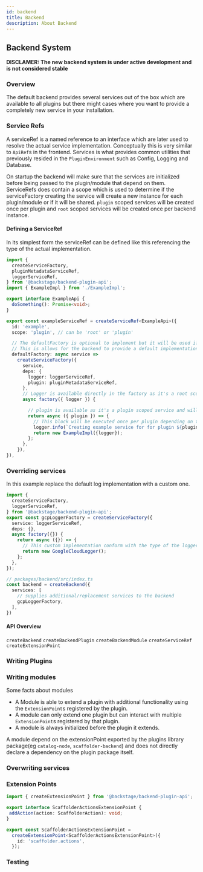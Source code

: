 ```yaml
---
id: backend
title: Backend
description: About Backend
---
```


## Backend System

**DISCLAMER: The new backend system is under active development and is not considered stable** 

### Overview

The default backend provides several services out of the box which are available to all plugins but there might cases where you want to provide a completely new service in your installation.

### Service Refs

A serviceRef is a named reference to an interface which are later used to resolve the actual service implementation. Conceptually this is very similar to `ApiRef`s in the frontend.
Services is what provides common utilities that previously resided in the `PluginEnvironment` such as Config, Logging and Database.

On startup the backend will make sure that the services are initialized before being passed to the plugin/module that depend on them.
ServiceRefs does contain a scope which is used to determine if the serviceFactory creating the service will create a new instance for each plugin/module or if it will be shared. `plugin` scoped services will be created once per plugin and `root` scoped services will be created once per backend instance.

#### Defining a ServiceRef

In its simplest form the serviceRef can be defined like this referencing the type of the actual implementation.

```ts
import {
  createServiceFactory,
  pluginMetadataServiceRef,
  loggerServiceRef,
} from '@backstage/backend-plugin-api';
import { ExampleImpl } from './ExampleImpl';

export interface ExampleApi {
  doSomething(): Promise<void>;
}

export const exampleServiceRef = createServiceRef<ExampleApi>({
  id: 'example',
  scope: 'plugin', // can be 'root' or 'plugin'

  // The defaultFactory is optional to implement but it will be used if no other factory is provided to the backend.
  // This is allows for the backend to provide a default implementation of the service without having to wire it beforehand.
  defaultFactory: async service =>
    createServiceFactory({
      service,
      deps: {
        logger: loggerServiceRef,
        plugin: pluginMetadataServiceRef,
      },
      // Logger is available directly in the factory as it's a root scoped service and will be created once per backend instance.
      async factory({ logger }) {

        // plugin is available as it's a plugin scoped service and will be created once per plugin.
        return async ({ plugin }) => {
          // This block will be executed once per plugin depending on this serviceRef
          logger.info(`Creating example service for for plugin ${plugin.id}`);
          return new ExampleImpl({logger});
        };
      },
    }),
}),
```

### Overriding services

In this example replace the default log implementation with a custom one.

```ts
import {
  createServiceFactory,
  loggerServiceRef,
} from '@backstage/backend-plugin-api';
export const gcpLoggerFactory = createServiceFactory({
  service: loggerServiceRef,
  deps: {},
  async factory({}) {
    return async ({}) => {
      // This custom implementation conform with the type of the loggerServiceRef
      return new GoogleCloudLogger();
    };
  },
});

// packages/backend/src/index.ts
const backend = createBackend({
  services: [
    // supplies additional/replacement services to the backend
    gcpLoggerFactory,
  ],
})
```

#### API Overview
`createBackend`
`createBackendPlugin`
`createBackendModule`
`createServiceRef`
`createExtensionPoint`
### Writing Plugins

### Writing modules

Some facts about modules

- A Module is able to extend a plugin with additional functionality using the `ExtensionPoint`s registered by the plugin.
- A module can only extend one plugin but can interact with multiple `ExtensionPoint`s registered by that plugin.
- A module is always initialized before the plugin it extends.

A module depend on the extensionPoint exported by the plugins library package(eg `catalog-node`, `scaffolder-backend`) and does not directly declare a dependency on the plugin package itself.



### Overwriting services


### Extension Points

```ts
import { createExtensionPoint } from '@backstage/backend-plugin-api';

export interface ScaffolderActionsExtensionPoint {
 addAction(action: ScaffolderAction): void;
}

export const ScaffolderActionsExtensionPoint =
  createExtensionPoint<ScaffolderActionsExtensionPoint>({
    id: 'scaffolder.actions',
  });
```

### Testing
